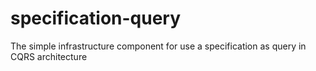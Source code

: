 # specification-query
The simple infrastructure component for use a specification as query in CQRS architecture
